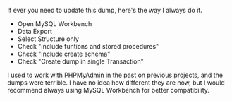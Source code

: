 If ever you need to update this dump, here's the way I always do it.

* Open MySQL Workbench
* Data Export
* Select Structure only
* Check "Include funtions and stored procedures"
* Check "Include create schema"
* Check "Create dump in single Transaction"

I used to work with PHPMyAdmin in the past on previous projects, and the dumps were terrible. I have no idea how different they are now, but I would recommend
always using MySQL Workbench for better compatibility.